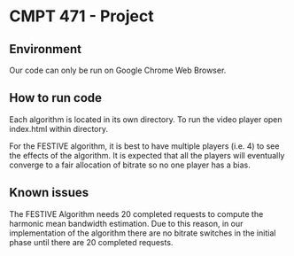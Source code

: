 # CMPT 471 - Project

## Environment
Our code can only be run on Google Chrome Web Browser.

## How to run code
Each algorithm is located in its own directory. To run the video player open index.html within directory.

For the FESTIVE algorithm, it is best to have multiple players (i.e. 4) to see the effects of the algorithm. It is expected that all the players will eventually converge to a fair allocation of bitrate so no one player has a bias.

## Known issues
The FESTIVE Algorithm needs 20 completed requests to compute the harmonic mean bandwidth estimation. Due to this reason, in our implementation of the algorithm there are no bitrate switches in the initial phase until there are 20 completed requests.
